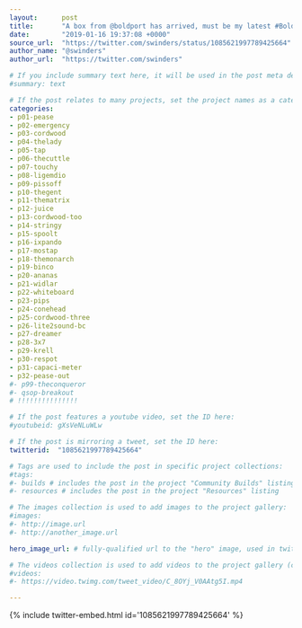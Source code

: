 ```yaml
---
layout:      post
title:       "A box from @boldport has arrived, must be my latest #BoldportClub projects... 😋"
date:        "2019-01-16 19:37:08 +0000"
source_url:  "https://twitter.com/swinders/status/1085621997789425664"
author_name: "@swinders"
author_url:  "https://twitter.com/swinders"

# If you include summary text here, it will be used in the post meta description instead of an excerpt from the post body
#summary: text

# If the post relates to many projects, set the project names as a categories array:
categories:
- p01-pease
- p02-emergency
- p03-cordwood
- p04-thelady
- p05-tap
- p06-thecuttle
- p07-touchy
- p08-ligemdio
- p09-pissoff
- p10-thegent
- p11-thematrix
- p12-juice
- p13-cordwood-too
- p14-stringy
- p15-spoolt
- p16-ixpando
- p17-mostap
- p18-themonarch
- p19-binco
- p20-ananas
- p21-widlar
- p22-whiteboard
- p23-pips
- p24-conehead
- p25-cordwood-three
- p26-lite2sound-bc
- p27-dreamer
- p28-3x7
- p29-krell
- p30-respot
- p31-capaci-meter
- p32-pease-out
#- p99-theconqueror
#- qsop-breakout
# !!!!!!!!!!!!!!!

# If the post features a youtube video, set the ID here:
#youtubeid: gXsVeNLuWLw

# If the post is mirroring a tweet, set the ID here:
twitterid:  "1085621997789425664"

# Tags are used to include the post in specific project collections:
#tags:
#- builds # includes the post in the project "Community Builds" listing
#- resources # includes the post in the project "Resources" listing

# The images collection is used to add images to the project gallery:
#images:
#- http://image.url
#- http://another_image.url

hero_image_url: # fully-qualified url to the "hero" image, used in twitter cards for example

# The videos collection is used to add videos to the project gallery (currently only mp4):
#videos:
#- https://video.twimg.com/tweet_video/C_8OYj_V0AAtg5I.mp4

---
```


{% include twitter-embed.html id='1085621997789425664' %}


